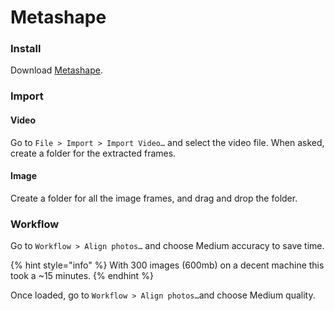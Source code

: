 # Metashape

### Install

Download [Metashape](https://www.agisoft.com/).

### Import

#### Video

Go to `File > Import > Import Video…` and select the video file. When asked, create a folder for the extracted frames.

#### Image

Create a folder for all the image frames, and drag and drop the folder.

### Workflow

Go to `Workflow > Align photos…` and choose Medium accuracy to save time.

{% hint style="info" %}
With 300 images \(600mb\) on a decent machine this took a ~15 minutes.
{% endhint %}

Once loaded, go to `Workflow > Align photos…`and choose Medium quality.

